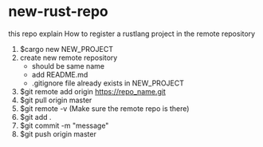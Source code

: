 # new-rust-repo
this repo explain How to register a rustlang project in the remote repository

1. $cargo new NEW_PROJECT
2. create new remote repository
   - should be same name 
   - add README.md 
   - .gitignore file already exists in NEW_PROJECT
3. $git remote add origin https://repo_name.git
4. $git pull origin master
5. $git remote -v (Make sure the remote repo is there)
6. $git add .
7. $git commit -m "message"
8. $git push origin master
